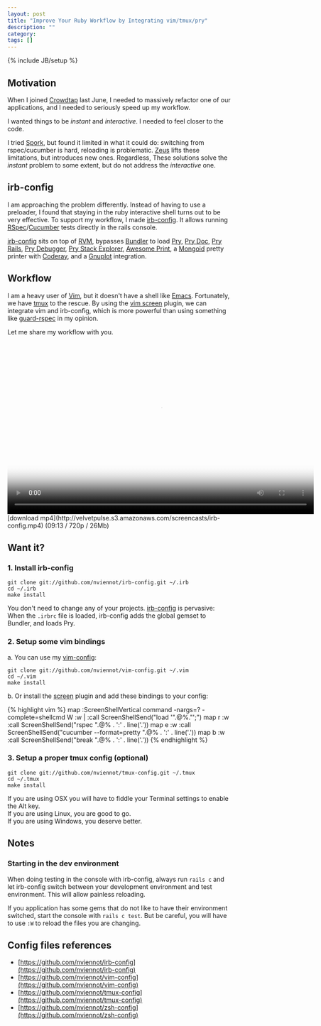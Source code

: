 ```yaml
---
layout: post
title: "Improve Your Ruby Workflow by Integrating vim/tmux/pry"
description: ""
category: 
tags: []
---
```

{% include JB/setup %}

Motivation
----------

When I joined [Crowdtap](http://corp.crowdtap.com/jobs/) last June,
I needed to massively refactor one of our applications, and I needed
to seriously speed up my workflow.

I wanted things to be _instant_ and _interactive_. I needed to feel closer
to the code.

I tried [Spork](https://github.com/sporkrb/spork), but found it limited
in what it could do: switching from rspec/cucumber is hard, reloading is
problematic. [Zeus](https://github.com/burke/zeus) lifts these limitations,
but introduces new ones. Regardless, These solutions solve the _instant_
problem to some extent, but do not address the _interactive_ one.

irb-config
----------

I am approaching the problem differently. Instead of having to use a
preloader, I found that staying in the ruby interactive shell turns out to be
very effective. To support my workflow, I made [irb-config](https://github.com/nviennot/irb-config).
It allows running [RSpec](https://github.com/rspec/rspec)/[Cucumber](https://github.com/cucumber/cucumber)
tests directly in the rails console.

[irb-config](https://github.com/nviennot/irb-config) sits on top of [RVM](https://rvm.io/),
bypasses [Bundler](http://gembundler.com/)
to load [Pry](https://github.com/pry/pry),
[Pry Doc](https://github.com/pry/pry-doc),
[Pry Rails](https://github.com/rweng/pry-rails),
[Pry Debugger](https://github.com/nixme/pry-debugger),
[Pry Stack Explorer](https://github.com/pry/pry-stack_explorer),
[Awesome Print](https://github.com/michaeldv/awesome_print),
a [Mongoid](https://github.com/mongoid/mongoid) pretty printer with [Coderay](https://github.com/rubychan/coderay),
and a [Gnuplot](https://github.com/rdp/ruby_gnuplot) integration.

Workflow
---------

I am a heavy user of [Vim](http://www.vim.org/), but it doesn't have a shell like
[Emacs](http://www.gnu.org/software/emacs/). Fortunately, we have [tmux](http://tmux.sourceforge.net/)
to the rescue. By using the [vim screen](https://github.com/ervandew/screen) plugin,
we can integrate vim and irb-config, which is more powerful than using
something like [guard-rspec](https://github.com/guard/guard-rspec) in my opinion.

Let me share my workflow with you.

<div class="screencast" markdown="1">
<video class="video-js vjs-default-skin" controls="controls" poster="/assets/themes/the-minimum/img/screencast_poster.jpg"
    width="690" height="388" preload="true" data-setup="{}">
  <source type="video/mp4" src="http://velvetpulse.s3.amazonaws.com/screencasts/irb-config.mp4" />
</video>
[download mp4](http://velvetpulse.s3.amazonaws.com/screencasts/irb-config.mp4) (09:13 / 720p / 26Mb)
</div>

Want it?
--------

### 1. Install irb-config

    git clone git://github.com/nviennot/irb-config.git ~/.irb
    cd ~/.irb
    make install

You don't need to change any of your projects.
[irb-config](https://github.com/nviennot/irb-config) is pervasive:  
When the `.irbrc` file is loaded, irb-config adds the global gemset to Bundler,
and loads Pry.

### 2. Setup some vim bindings

a. You can use my [vim-config](https://github.com/nviennot/vim-config):

    git clone git://github.com/nviennot/vim-config.git ~/.vim
    cd ~/.vim
    make install

b. Or install the [screen](https://github.com/ervandew/screen) plugin and add
these bindings to your config:

<div class="small">
{% highlight vim %}
map <F5> :ScreenShellVertical<CR>
command -nargs=? -complete=shellcmd W  :w | :call ScreenShellSend("load '".@%."';")
map <Leader>r :w<CR> :call ScreenShellSend("rspec ".@% . ':' . line('.'))<CR>
map <Leader>e :w<CR> :call ScreenShellSend("cucumber --format=pretty ".@% . ':' . line('.'))<CR>
map <Leader>b :w<CR> :call ScreenShellSend("break ".@% . ':' . line('.'))<CR>
{% endhighlight %}
</div>

### 3. Setup a proper tmux config (optional)

    git clone git://github.com/nviennot/tmux-config.git ~/.tmux
    cd ~/.tmux
    make install

If you are using OSX you will have to fiddle your Terminal settings to enable the Alt key.  
If you are using Linux, you are good to go.  
If you are using Windows, you deserve better.

Notes
-----

### Starting in the dev environment

When doing testing in the console with irb-config, always run `rails c`
and let irb-config switch between your development environment and test
environment. This will allow painless reloading.

If you application has some gems that do not like to have their environment
switched, start the console with `rails c test`. But be careful, you will
have to use `:W` to reload the files you are changing.

Config files references
-----------------------

* [https://github.com/nviennot/irb-config](https://github.com/nviennot/irb-config)
* [https://github.com/nviennot/vim-config](https://github.com/nviennot/vim-config)
* [https://github.com/nviennot/tmux-config](https://github.com/nviennot/tmux-config)
* [https://github.com/nviennot/zsh-config](https://github.com/nviennot/zsh-config)
